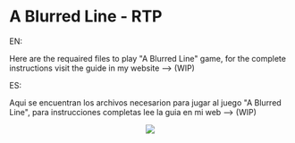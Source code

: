 # A Blurred Line - RTP

EN:

Here are the requaired files to play "A Blurred Line" game, for the complete instructions visit the guide in my website --> (WIP)

ES:

Aqui se encuentran los archivos necesarion para jugar al juego "A Blurred Line", para instrucciones completas lee la guia en mi web --> (WIP)

<p align="center">
  <kbd><img src="https://external-content.duckduckgo.com/iu/?u=http%3A%2F%2Frpgmaker.net%2Fmedia%2Fcontent%2Fusers%2F464%2Flocker%2FA_Blurred_Line_Compilation.png&f=1&nofb=1&ipt=377e45eb5639b7a6896c307b5f0e14a685ebcf963bfeefb4473b79e459be461a&ipo=images" /></kbd>
</p>
